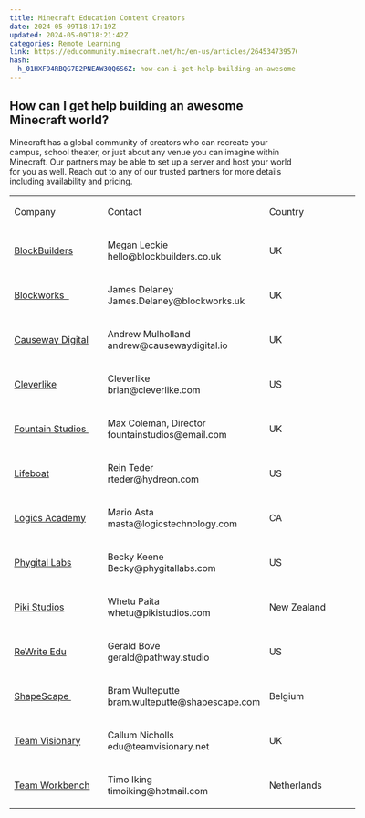 ```yaml
---
title: Minecraft Education Content Creators
date: 2024-05-09T18:17:19Z
updated: 2024-05-09T18:21:42Z
categories: Remote Learning
link: https://educommunity.minecraft.net/hc/en-us/articles/26453473957652-Minecraft-Education-Content-Creators
hash:
  h_01HXF94RBQG7E2PNEAW3QQ6S6Z: how-can-i-get-help-building-an-awesome-minecraft-world
---
```


## How can I get help building an awesome Minecraft world?

Minecraft has a global community of creators who can recreate your campus, school theater, or just about any venue you can imagine within Minecraft. Our partners may be able to set up a server and host your world for you as well. Reach out to any of our trusted partners for more details including availability and pricing.

<table style="width: 606px;" data-cellpadding="3px">
<colgroup>
<col style="width: 33%" />
<col style="width: 33%" />
<col style="width: 33%" />
</colgroup>
<tbody>
<tr data-bgcolor="#018944">
<td style="width: 116px"><p>Company </p></td>
<td style="width: 164px"><p>Contact</p></td>
<td style="width: 80px"><p>Country </p></td>
</tr>
<tr>
<td style="width: 116px"><a href="https://www.blockbuilders.co.uk/">BlockBuilders</a></td>
<td style="width: 164px"><p>Megan Leckie<br />
hello@blockbuilders.co.uk</p></td>
<td style="width: 80px"><p>UK</p></td>
</tr>
<tr>
<td style="width: 116px"><p><a href="https://www.blockworks.uk/">Blockworks  </a></p></td>
<td style="width: 164px"><p>James Delaney James.Delaney@blockworks.uk</p></td>
<td style="width: 80px"><p>UK</p></td>
</tr>
<tr>
<td style="width: 116px"><p><a href="https://causewaydigital.io/">Causeway Digital</a></p></td>
<td style="width: 164px"><p>Andrew Mulholland<br />
andrew@causewaydigital.io</p></td>
<td style="width: 80px"><p>UK</p></td>
</tr>
<tr>
<td style="width: 116px"><p><a href="https://www.cleverlike.com/">Cleverlike</a></p></td>
<td style="width: 164px"><p>Cleverlike<br />
brian@cleverlike.com</p></td>
<td style="width: 80px"><p>US</p></td>
</tr>
<tr>
<td style="width: 116px"><p><a href="https://www.fountainstudios.co.uk/">Fountain Studios </a></p></td>
<td style="width: 164px"><p>Max Coleman, Director fountainstudios@email.com</p></td>
<td style="width: 80px"><p>UK </p></td>
</tr>
<tr>
<td style="width: 116px"><p><a href="https://www.lbsg.net/">Lifeboat</a></p></td>
<td style="width: 164px"><p>Rein Teder<br />
rteder@hydreon.com</p></td>
<td style="width: 80px"><p>US</p></td>
</tr>
<tr>
<td style="width: 116px"><p><a href="https://educommunity.minecraft.net/hc/en-us/articles/logicsacademy.com/tdsb-minecraft/">Logics Academy</a></p></td>
<td style="width: 164px"><p>Mario Asta<br />
masta@logicstechnology.com</p></td>
<td style="width: 80px"><p>CA</p></td>
</tr>
<tr>
<td style="width: 116px"><p><a href="https://www.phygitallabs.com/">Phygital Labs</a></p></td>
<td style="width: 164px"><p>Becky Keene<br />
Becky@phygitallabs.com</p></td>
<td style="width: 80px"><p>US</p></td>
</tr>
<tr>
<td style="width: 116px"><p><a href="https://www.pikistudios.com/">Piki Studios</a></p></td>
<td style="width: 164px"><p>Whetu Paita<br />
whetu@pikistudios.com</p></td>
<td style="width: 80px"><p>New Zealand</p></td>
</tr>
<tr>
<td style="width: 116px"><p><a href="https://www.pathway.studio/">ReWrite Edu</a></p></td>
<td style="width: 164px"><p>Gerald Bove<br />
gerald@pathway.studio</p></td>
<td style="width: 80px"><p>US</p></td>
</tr>
<tr>
<td style="width: 116px"><p><a href="https://shapescape.com/">ShapeScape </a></p></td>
<td style="width: 164px"><p>Bram Wulteputte bram.wulteputte@shapescape.com</p></td>
<td style="width: 80px"><p>Belgium </p></td>
</tr>
<tr>
<td style="width: 116px"><p><a href="https://teamvisionary.net/">Team Visionary</a></p></td>
<td style="width: 164px"><p>Callum Nicholls<br />
edu@teamvisionary.net</p></td>
<td style="width: 80px"><p>UK</p></td>
</tr>
<tr>
<td style="width: 116px"><p><a href="https://www.team-workbench.com/">Team Workbench</a></p></td>
<td style="width: 164px"><p>Timo Iking<br />
timoiking@hotmail.com</p></td>
<td style="width: 80px"><p>Netherlands</p></td>
</tr>
</tbody>
</table>
